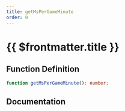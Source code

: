 ```yaml
---
title: getMsPerGameMinute
order: 0
---
```


# {{ $frontmatter.title }}

## Function Definition

```ts
function getMsPerGameMinute(): number;
```

## Documentation

<!--@include: ./parts/getMsPerGameMinute.md-->
